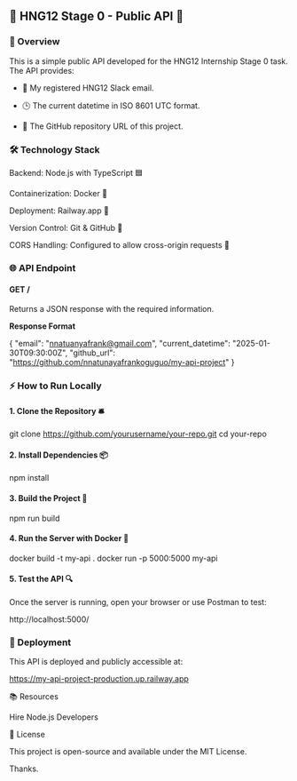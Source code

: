 ## 🚀 HNG12 Stage 0 - Public API 🎯

### 📝 Overview

This is a simple public API developed for the HNG12 Internship Stage 0 task. The API provides:

- 📧 My registered HNG12 Slack email.

- 🕒 The current datetime in ISO 8601 UTC format.

- 🔗 The GitHub repository URL of this project.

 ### 🛠️ Technology Stack

Backend: Node.js with TypeScript 🟦

Containerization: Docker 🐳

Deployment: Railway.app 🚆

Version Control: Git & GitHub 🐙

CORS Handling: Configured to allow cross-origin requests 🔄

### 🌐 API Endpoint

#### GET /

Returns a JSON response with the required information.

**Response Format**

{
  "email": "nnatuanyafrank@gmail.com",
  "current_datetime": "2025-01-30T09:30:00Z",
  "github_url": "https://github.com/nnatunayafrankoguguo/my-api-project"
}

### ⚡ How to Run Locally

#### 1. Clone the Repository 🛎️

git clone https://github.com/yourusername/your-repo.git
cd your-repo

#### 2. Install Dependencies 📦

npm install

#### 3. Build the Project 🔧

npm run build

#### 4. Run the Server with Docker 🐳

docker build -t my-api .
docker run -p 5000:5000 my-api

#### 5. Test the API 🔍

Once the server is running, open your browser or use Postman to test:

http://localhost:5000/

### 🚀 Deployment

This API is deployed and publicly accessible at:

https://my-api-project-production.up.railway.app

📚 Resources

Hire Node.js Developers

📜 License

This project is open-source and available under the MIT License.

Thanks.

